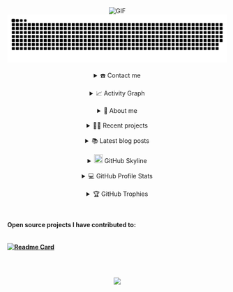 <div align="center">
<img alt="GIF" src="https://github.com/Emanuel181/Emanuel181/blob/main/Talk%20to%20us.gif?raw=true" />
</div>

<div align="center">
  <a href="https://github.com/Emanuel181">
  <img  src="https://github.com/1999AZZAR/1999AZZAR/blob/main/resources/img/grid-snake.svg" alt="snake"/></a>
</div>

<br/>

<div align="center">

<details>
  <summary>☎️ Contact me</summary>
  
<div>
  <samp>
    <h2 align="center">😎 You can reach me by:</h2>
    <p align="center">
      <br/>
      <a href="https://www.linkedin.com/in/rusu-emanuel/" target="blank"><img align="center"
         src="https://img.shields.io/badge/linkedin-%231DA1F2.svg?style=for-the-badge&logo=linkedin&logoColor=white"
         alt="Rusu Emanuel linkedin" height="30"/></a>
      <a href="https://dev.to/emanuel181" target="blank"><img img align="center"
         src="https://img.shields.io/badge/dev.to-0A0A0A?style=for-the-badge&logo=devdotto&logoColor=white"
         alt="DEV Badge Rusu Emanuel" height="30"/></a>
      <a href="https://mailto:rusuemanuel6@gmail.com" target="blank"><img align="center"
         src="https://img.shields.io/badge/gmail-EA4335.svg?style=for-the-badge&logo=gmail&logoColor=white"
         alt="Rusu Emanuel email" height="30"/></a><br/><br/><br/>
         <img alt="GIF" src="https://github.com/Emanuel181/Emanuel181/blob/main/banner.PNG"/>
  </samp>
</div>
</details>
  
<br/>

<details>
  <summary>📈 Activity Graph</summary>
  <br/>
  <h2 align="center"> My current activity </h2>
  <a href="https://github.com/ashutosh00710/github-readme-activity-graph"><img alt="Emanuel's Activity Graph" src="https://activity-graph.herokuapp.com/graph/?username=Emanuel181&bg_color=000&color=fff&line=00E676&point=fff&hide_border=true" /></a>
</details>

  <br/>
  
<details>
  <summary>🧮 About me</summary>
<div>
  <h2 align="center">🧮 About me</h2>
  <img src="https://github.com/Emanuel181/Emanuel181/blob/main/hellocoders.gif" alt="Hello Coders" width="70%"/> <br>
  <img src="https://github.com/SP-XD/SP-XD/blob/main/images/dev-working_rounded.gif?raw=true" href="https://github.com/Emanuel181" alt="CoDiNg RocKs"  width="60%"/><br> 
  
  <br/>
  <br/>
 <pre>
» 𝗜𝘁 𝗮𝗹𝗹 𝘀𝘁𝗮𝗿𝘁𝗲𝗱 𝘄𝗵𝗲𝗻 𝗜 𝗵𝗲𝗮𝗿𝗱, "𝗜𝘁 𝗶𝘀 𝘁𝗵𝗲 𝗷𝗼𝗯 𝗼𝗳 𝘁𝗵𝗲 𝗳𝘂𝘁𝘂𝗿𝗲." Everyone around me said that. So I decided to
ㅤfollow the computer science path👨‍💻. When I was in high school and ran my first "Hello World" program, 
ㅤI caught fire with coding🔥. This idea that what I write is brought to life has been with me ever since. <br> <br>
» 𝗧𝗲𝗰𝗵𝗻𝗼𝗹𝗼𝗴𝘆(𝗿𝗲)𝗺𝗼𝗱𝗲𝗹𝘀 𝘁𝗵𝗲 𝘄𝗼𝗿𝗹𝗱🌐. The advancement of technology has a significant impact on the 
ㅤquality of our lives. That is something I am fully aware of that. I believe that technology has the potential to 
ㅤenhance our lives in big or small ways. I can empower people's lives by creating helpful solutions and 
ㅤtechnologies with programming. I become an architect who shapes a new, better world. It is gratifying. 
ㅤThis is the passion that drives me🚀. <br/> <br/>
» 𝗗𝘂𝗿𝗶𝗻𝗴 𝗛𝗶𝗴𝗵𝘀𝗰𝗵𝗼𝗼𝗹🏫, I have contributed significantly to team projects. I have participated in ERASMUS+ 
ㅤprojects to broaden my horizon. I have also participated in Robotics Championships and international 
ㅤprojects and volunteered. <br> <br>
» 𝐍𝐨𝐰, 𝐚𝐬 𝐚 𝐜𝐨𝐦𝐩𝐮𝐭𝐞𝐫 𝐬𝐜𝐢𝐞𝐧𝐜𝐞 𝐬𝐭𝐮𝐝𝐞𝐧𝐭👨‍🎓, I am highly enthusiastic and eager to learn skills that can propel me 
ㅤahead. I am passionate about low-level concepts. I am constantly trying to enhance my current skills and 
ㅤdevelop new ones. I am ready to face upcoming challenges and give my utmost effort in every project I 
ㅤam part of. <br/> <br/>
» 𝗠𝘆 𝗽𝗿𝗲𝘃𝗶𝗼𝘂𝘀 𝗲𝘅𝗽𝗲𝗿𝗶𝗲𝗻𝗰𝗲🖥️ working for 𝐍𝐨𝐤𝐢𝐚 𝐓𝐢𝐦𝐢ș𝐨𝐚𝐫𝐚 and 𝗔𝗹𝗹𝗲𝗻𝗴𝗿𝗮 𝗢𝗿𝗮𝗱𝗲𝗮, a company that 
ㅤproduces ultrasonic sensors, gave me some relevant experience.<br/> <br/>

» 𝗜 𝗮𝗺 𝗽𝗿𝗼𝘂𝗱 𝗼𝗳 𝗺𝘆 𝗽𝗿𝗼𝗷𝗲𝗰𝘁𝘀 𝘂𝗽 𝘁𝗼 𝗻𝗼𝘄🖥️, such as:
ㅤ• Created a blog where I discuss various computer science topics. 
ㅤ• Personal website.
ㅤ• Simulation for a tourism application.
ㅤ• A sorting algorithm visualizer.
ㅤ• Maintaining a 𝐆𝐢𝐭𝐇𝐮𝐛 account with projects.
ㅤ• Open source project contributor

» 𝐅𝐚𝐦𝐢𝐥𝐢𝐚𝐫 𝐰𝐢𝐭𝐡🖥️: C, C++, Python, OOP, HTML, CSS

» 𝐀𝐝𝐝𝐢𝐭𝐢𝐨𝐧𝐚𝐥𝐥𝐲 𝐈'𝐦 𝐚 𝐡𝐮𝐠𝐞 𝐟𝐚𝐧 𝐨𝐟 𝐯𝐨𝐥𝐥𝐞𝐲𝐛𝐚𝐥𝐥🏐, a sport that helped me develop my 𝐜𝐨𝐦𝐦𝐮𝐧𝐢𝐜𝐚𝐭𝐢𝐨𝐧 and 
ㅤ𝐜𝐨𝐨𝐩𝐞𝐫𝐚𝐭𝐢𝐨𝐧 skills. 𝐈 𝐥𝐞𝐚𝐫𝐧𝐞𝐝 that I needed to be flexible and respect people. I found out that nothing 
ㅤincredible would be possible without a team. 

» 𝗜 𝗹𝗼𝘃𝗲 𝗰𝗼𝗻𝗻𝗲𝗰𝘁𝗶𝗻𝗴 𝘄𝗶𝘁𝗵 𝗻𝗲𝘄 𝗽𝗲𝗼𝗽𝗹𝗲😃, give me a shout here, or on <a href="https://www.linkedin.com/in/rusu-emanuel/"><img src="https://img.shields.io/badge/LinkedIn-blue?style=for-the-badge&logo=linkedin&logoColor=white" alt="LinkedIn Badge"/></a>.

» 𝐃𝐨𝐧'𝐭 𝐟𝐨𝐫𝐠𝐞𝐭 to visit my blog account😉: <a href="https://dev.to/emanuel181"><img src="https://img.shields.io/badge/dev.to-0A0A0A?style=for-the-badge&logo=devdotto&logoColor=white" alt="DEV Badge"/></a>
</pre>
 </p>
</div>
</details>

<br/>

<details>
  <summary>👨‍🎓 Recent projects</summary>
<div>
<h2 align="center">👨‍🎓 Recent projects</h2>
<img alt="GIF" src="https://github.com/Emanuel181/Emanuel181/blob/main/techstack.gif?raw=true" width="360px" /> <br/><br/>
</div>
  <pre>
» 🌐 You can visit my Website: https://emanuel161.github.io/WebSite/. <br/> <br/>
» I started a new blog account where I will write about different topics in Computer Science👨‍💻
ㅤsuch as data structures, pointers, algorithms, complexity analysis, my thoughts about learning programming,
ㅤcreating a portfolio, and things I encountered during high school and university😎. You can visit it here: https://dev.to/emanuel181
<pre>
</details>

<br/>

<details> 
    <summary>📚 Latest blog posts</summary>
<div>
<h2 align="center">📚 Latest blog posts</h2>
<img alt="GIF" src="https://github.com/Emanuel181/Emanuel181/blob/main/code.gif?raw=true" width="500" height="320" /><br/><br/><pre>

<!-- START: Auto generated by Github Action -->
<!-- END: Auto generated by Github Action -->


</div></pre>
</details> 

<br/>

<details>
  <summary><img height="20" width="20" src = "https://cdn4.iconfinder.com/data/icons/iconsimple-logotypes/512/github-512.png"> GitHub Skyline</summary>
<div>
<h2 align="center"><img height="45" width="45" src = "https://cdn4.iconfinder.com/data/icons/iconsimple-logotypes/512/github-512.png">GitHub Skyline</h2>
    <a align="center" href="https://skyline.github.com/emanuel181/2021" target="blank">GitHub Skyline</a>
</div>
</details>

<br/>

<details> 
  <summary>💻 GitHub Profile Stats</summary>
  <div>
    <h2 align="center"> 📊 Github stats </h2>
      <br/>
        <p align="center">
          <a href="https://github.com/Emanuel181">
          <img src="https://github-readme-stats.vercel.app/api/top-langs/?username=Emanuel181&langs_count=6&theme=nord&layout=compact&hide_border=true" alt="1999AZZAR :: Top Langs" /></a>
        </p>
        <p align="center">
          <a href="https://github.com/Emanuel181">
          <img width="49.5%" src="https://github-readme-stats.vercel.app/api?username=Emanuel181&show_icons=true&theme=nord&hide_border=true" />
          <img width="49.5%" src="https://github-readme-streak-stats.herokuapp.com/?user=Emanuel181&theme=nord&hide_border=true" />
          </a>
       </p>
       <img src="https://metrics.lecoq.io/Emanuel181?template=classic&isocalendar=1&lines=1&languages=1&notable=1&base=header%2C%20activity%2C%20community%2C%20repositories%2C%20metadata&base.indepth=false&base.hireable=false&isocalendar=false&isocalendar.duration=half-year&languages=false&languages.limit=8&languages.threshold=0%25&languages.other=false&languages.colors=github&languages.sections=most-used&languages.indepth=false&languages.analysis.timeout=15&languages.categories=markup%2C%20programming&languages.recent.categories=markup%2C%20programming&languages.recent.load=300&languages.recent.days=14&lines=false&lines.sections=base&lines.repositories.limit=4&lines.history.limit=1&notable=false&notable.from=organization&notable.repositories=false&notable.indepth=false&notable.types=commit&config.timezone=America%2FLos_Angeles"</img>


  </div>    
</details>

<br/>

<details> 
  <summary>🏆 GitHub Trophies</summary>
  <div>
    <h2 align="center">🏆 GitHub Trophies</h2>
      <br/>
        <p align="center">
          <img src="https://github-profile-trophy.vercel.app/?username=Emanuel181&theme=onedark"</img>
        </p>
     <br>
  </div>    
</details>
</div>
<br>
<br>

<b>Open source projects I have contributed to:<b><br><br><br>
[![Readme Card](https://github-readme-stats.vercel.app/api/pin/?username=Emanuel181&repo=DSA&theme=dracula)](https://github.com/Emanuel181/DSA)

  
<!--![](https://komarev.com/ghpvc/?username=Emanuel181&style=for-the-badge)-->
<br/> <br/>

<p align="center">
  <img src="https://capsule-render.vercel.app/api?type=waving&color=gradient&height=68&section=footer"/>
</p>
